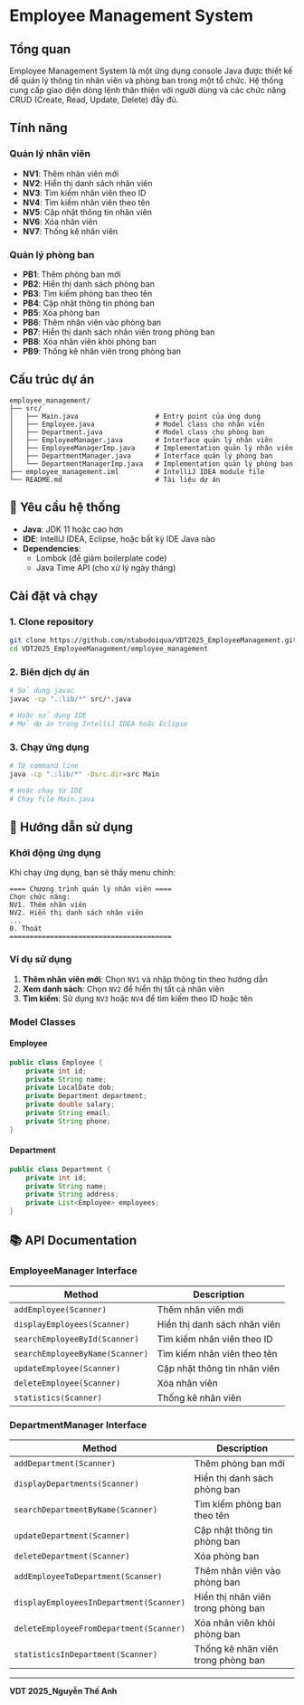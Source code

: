# Employee Management System

## Tổng quan

Employee Management System là một ứng dụng console Java được thiết kế để quản lý thông tin nhân viên và phòng ban trong một tổ chức. Hệ thống cung cấp giao diện dòng lệnh thân thiện với người dùng và các chức năng CRUD (Create, Read, Update, Delete) đầy đủ.

## Tính năng

### Quản lý nhân viên

- **NV1**: Thêm nhân viên mới
- **NV2**: Hiển thị danh sách nhân viên
- **NV3**: Tìm kiếm nhân viên theo ID
- **NV4**: Tìm kiếm nhân viên theo tên
- **NV5**: Cập nhật thông tin nhân viên
- **NV6**: Xóa nhân viên
- **NV7**: Thống kê nhân viên

### Quản lý phòng ban

- **PB1**: Thêm phòng ban mới
- **PB2**: Hiển thị danh sách phòng ban
- **PB3**: Tìm kiếm phòng ban theo tên
- **PB4**: Cập nhật thông tin phòng ban
- **PB5**: Xóa phòng ban
- **PB6**: Thêm nhân viên vào phòng ban
- **PB7**: Hiển thị danh sách nhân viên trong phòng ban
- **PB8**: Xóa nhân viên khỏi phòng ban
- **PB9**: Thống kê nhân viên trong phòng ban

## Cấu trúc dự án

```
employee_management/
├── src/
│   ├── Main.java                   # Entry point của ứng dụng
│   ├── Employee.java               # Model class cho nhân viên
│   ├── Department.java             # Model class cho phòng ban
│   ├── EmployeeManager.java        # Interface quản lý nhân viên
│   ├── EmployeeManagerImp.java     # Implementation quản lý nhân viên
│   ├── DepartmentManager.java      # Interface quản lý phòng ban
│   └── DepartmentManagerImp.java   # Implementation quản lý phòng ban
├── employee_management.iml         # IntelliJ IDEA module file
└── README.md                       # Tài liệu dự án
```

## 🔧 Yêu cầu hệ thống

- **Java**: JDK 11 hoặc cao hơn
- **IDE**: IntelliJ IDEA, Eclipse, hoặc bất kỳ IDE Java nào
- **Dependencies**:
  - Lombok (để giảm boilerplate code)
  - Java Time API (cho xử lý ngày tháng)

## Cài đặt và chạy

### 1. Clone repository

```bash
git clone https://github.com/ntabodoiqua/VDT2025_EmployeeManagement.git
cd VDT2025_EmployeeManagement/employee_management
```

### 2. Biên dịch dự án

```bash
# Sử dụng javac
javac -cp ".:lib/*" src/*.java

# Hoặc sử dụng IDE
# Mở dự án trong IntelliJ IDEA hoặc Eclipse
```

### 3. Chạy ứng dụng

```bash
# Từ command line
java -cp ".:lib/*" -Dsrc.dir=src Main

# Hoặc chạy từ IDE
# Chạy file Main.java
```

## 📖 Hướng dẫn sử dụng

### Khởi động ứng dụng

Khi chạy ứng dụng, bạn sẽ thấy menu chính:

```
==== Chương trình quản lý nhân viên ====
Chọn chức năng:
NV1. Thêm nhân viên
NV2. Hiển thị danh sách nhân viên
...
0. Thoát
========================================
```

### Ví dụ sử dụng

1. **Thêm nhân viên mới**: Chọn `NV1` và nhập thông tin theo hướng dẫn
2. **Xem danh sách**: Chọn `NV2` để hiển thị tất cả nhân viên
3. **Tìm kiếm**: Sử dụng `NV3` hoặc `NV4` để tìm kiếm theo ID hoặc tên

### Model Classes

#### Employee

```java
public class Employee {
    private int id;
    private String name;
    private LocalDate dob;
    private Department department;
    private double salary;
    private String email;
    private String phone;
}
```

#### Department

```java
public class Department {
    private int id;
    private String name;
    private String address;
    private List<Employee> employees;
}
```

## 📚 API Documentation

### EmployeeManager Interface

| Method                          | Description                  |
| ------------------------------- | ---------------------------- |
| `addEmployee(Scanner)`          | Thêm nhân viên mới           |
| `displayEmployees(Scanner)`     | Hiển thị danh sách nhân viên |
| `searchEmployeeById(Scanner)`   | Tìm kiếm nhân viên theo ID   |
| `searchEmployeeByName(Scanner)` | Tìm kiếm nhân viên theo tên  |
| `updateEmployee(Scanner)`       | Cập nhật thông tin nhân viên |
| `deleteEmployee(Scanner)`       | Xóa nhân viên                |
| `statistics(Scanner)`           | Thống kê nhân viên           |

### DepartmentManager Interface

| Method                                  | Description                        |
| --------------------------------------- | ---------------------------------- |
| `addDepartment(Scanner)`                | Thêm phòng ban mới                 |
| `displayDepartments(Scanner)`           | Hiển thị danh sách phòng ban       |
| `searchDepartmentByName(Scanner)`       | Tìm kiếm phòng ban theo tên        |
| `updateDepartment(Scanner)`             | Cập nhật thông tin phòng ban       |
| `deleteDepartment(Scanner)`             | Xóa phòng ban                      |
| `addEmployeeToDepartment(Scanner)`      | Thêm nhân viên vào phòng ban       |
| `displayEmployeesInDepartment(Scanner)` | Hiển thị nhân viên trong phòng ban |
| `deleteEmployeeFromDepartment(Scanner)` | Xóa nhân viên khỏi phòng ban       |
| `statisticsInDepartment(Scanner)`       | Thống kê nhân viên trong phòng ban |

---

**VDT 2025_Nguyễn Thế Anh**
